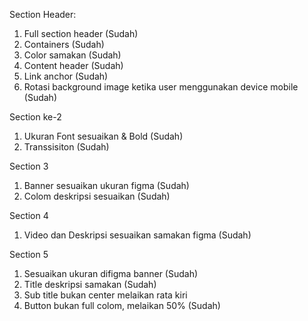 Section Header:
1. Full section header (Sudah)
2. Containers (Sudah)
3. Color samakan (Sudah)
4. Content header (Sudah)
5. Link anchor (Sudah)
6. Rotasi background image ketika user menggunakan device mobile (Sudah)

Section ke-2
1. Ukuran Font sesuaikan & Bold (Sudah)
2. Transsisiton (Sudah)

Section 3
1. Banner sesuaikan ukuran figma (Sudah)
2. Colom deskripsi sesuaikan (Sudah)

Section 4
1. Video dan Deskripsi sesuaikan samakan figma (Sudah)

Section 5
1. Sesuaikan ukuran difigma banner (Sudah)
2. Title deskripsi samakan (Sudah)
3. Sub title bukan center melaikan rata kiri
4. Button bukan full colom, melaikan 50% (Sudah)
